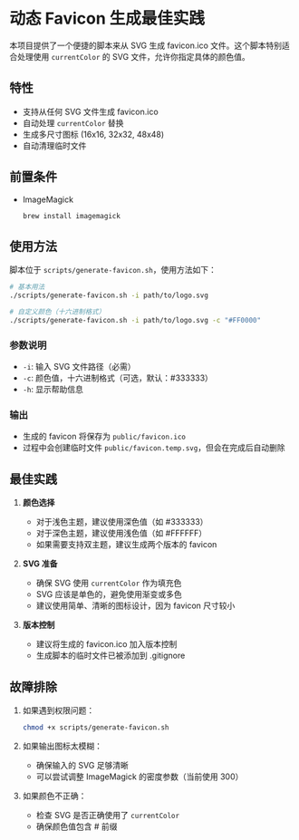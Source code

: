 # 动态 Favicon 生成最佳实践

本项目提供了一个便捷的脚本来从 SVG 生成 favicon.ico 文件。这个脚本特别适合处理使用 `currentColor` 的 SVG 文件，允许你指定具体的颜色值。

## 特性

- 支持从任何 SVG 文件生成 favicon.ico
- 自动处理 `currentColor` 替换
- 生成多尺寸图标 (16x16, 32x32, 48x48)
- 自动清理临时文件

## 前置条件

- ImageMagick
  ```bash
  brew install imagemagick
  ```

## 使用方法

脚本位于 `scripts/generate-favicon.sh`，使用方法如下：

```bash
# 基本用法
./scripts/generate-favicon.sh -i path/to/logo.svg

# 自定义颜色（十六进制格式）
./scripts/generate-favicon.sh -i path/to/logo.svg -c "#FF0000"
```

### 参数说明

- `-i`: 输入 SVG 文件路径（必需）
- `-c`: 颜色值，十六进制格式（可选，默认：#333333）
- `-h`: 显示帮助信息

### 输出

- 生成的 favicon 将保存为 `public/favicon.ico`
- 过程中会创建临时文件 `public/favicon.temp.svg`，但会在完成后自动删除

## 最佳实践

1. **颜色选择**
   - 对于浅色主题，建议使用深色值（如 #333333）
   - 对于深色主题，建议使用浅色值（如 #FFFFFF）
   - 如果需要支持双主题，建议生成两个版本的 favicon

2. **SVG 准备**
   - 确保 SVG 使用 `currentColor` 作为填充色
   - SVG 应该是单色的，避免使用渐变或多色
   - 建议使用简单、清晰的图标设计，因为 favicon 尺寸较小

3. **版本控制**
   - 建议将生成的 favicon.ico 加入版本控制
   - 生成脚本的临时文件已被添加到 .gitignore

## 故障排除

1. 如果遇到权限问题：
   ```bash
   chmod +x scripts/generate-favicon.sh
   ```

2. 如果输出图标太模糊：
   - 确保输入的 SVG 足够清晰
   - 可以尝试调整 ImageMagick 的密度参数（当前使用 300）

3. 如果颜色不正确：
   - 检查 SVG 是否正确使用了 `currentColor`
   - 确保颜色值包含 # 前缀
